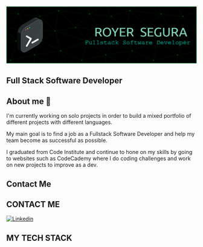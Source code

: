 ### ![Coding Banner](/assets/github-royer-header.png)

## Full Stack Software Developer

## About me 👋

I'm currently working on solo projects in order to build a mixed portfolio of different projects with different languages.

My main goal is to find a job as a Fullstack Software Developer and help my team become as successful as possible.

I graduated from Code Institute and continue to hone on my skills by going to websites such as CodeCademy where I do coding challenges and work on new projects to improve as a dev.

## Contact Me

## CONTACT ME
<a href="https://www.linkedin.com/in/royer-segura-43ab4b20a/">
  <img
    alt="Linkedin" target="_blank" rel="noopener noreferrer"
    src="https://img.shields.io/badge/linkedin-0077B5?logo=linkedin&logoColor=white&style=for-the-badge"
  />
</a>

## MY TECH STACK